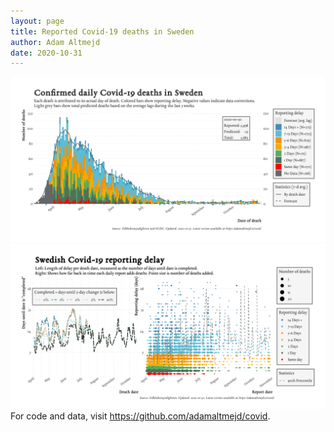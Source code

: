 ```yaml
---
layout: page
title: Reported Covid-19 deaths in Sweden
author: Adam Altmejd
date: 2020-10-31
---
```


![Graph of Swedish Covid-19 deaths with reporting delay.](deaths_lag_sweden_2020-10-31.png "Swedish Covid-19 deaths.")
![Graph of Swedish Covid-19 reporting delay in daily deaths.](lag_trend_sweden_2020-10-31.png "Trend in Swedish Covid-19 mortality reporting delay.")
For code and data, visit <https://github.com/adamaltmejd/covid>.

